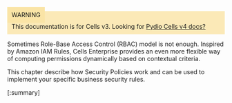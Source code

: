 
<div style="background-color: #fbe9b7;font-size: 14px;">
<span style="background-color: #fae4a6;padding: 10px;">WARNING</span>
<span style="padding: 10px;display: inline-block;">This documentation is for Cells v3. Looking for <a href="https://pydio.com/en/docs/cells/v4/quick-start">Pydio Cells v4 docs?</a></span>
</div>

Sometimes Role-Base Access Control (RBAC) model is not enough. Inspired by Amazon IAM Rules, Cells Enterprise provides an even more flexible way of computing permissions dynamically based on contextual criteria. 

This chapter describe how Security Policies work and can be used to implement your specific business security rules.

[:summary]